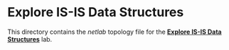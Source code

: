 # Explore IS-IS Data Structures

This directory contains the *netlab* topology file for the
**[Explore IS-IS Data Structures](../../docs/basic/2-explore.md)** lab.
